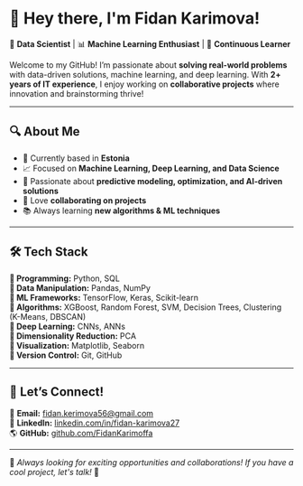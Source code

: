 # 👋 Hey there, I'm Fidan Karimova!  

🚀 **Data Scientist** | 📊 **Machine Learning Enthusiast** | 🧠 **Continuous Learner**  

Welcome to my GitHub! I’m passionate about **solving real-world problems** with data-driven solutions, machine learning, and deep learning. With **2+ years of IT experience**, I enjoy working on **collaborative projects** where innovation and brainstorming thrive!  

---

## 🔍 About Me  

- 📍 Currently based in **Estonia**  
- 📈 Focused on **Machine Learning, Deep Learning, and Data Science**  
- 🎯 Passionate about **predictive modeling, optimization, and AI-driven solutions**  
- 🤝 Love **collaborating on projects**  
- 📚 Always learning **new algorithms & ML techniques**  

---

## 🛠️ Tech Stack  

**📌 Programming:** Python, SQL  
**📌 Data Manipulation:** Pandas, NumPy  
**📌 ML Frameworks:** TensorFlow, Keras, Scikit-learn  
**📌 Algorithms:** XGBoost, Random Forest, SVM, Decision Trees, Clustering (K-Means, DBSCAN)  
**📌 Deep Learning:** CNNs, ANNs  
**📌 Dimensionality Reduction:** PCA  
**📌 Visualization:** Matplotlib, Seaborn  
**📌 Version Control:** Git, GitHub  

---


## 📢 Let’s Connect!  

📧 **Email:** [fidan.kerimova56@gmail.com](mailto:fidan.kerimova56@gmail.com)  
💼 **LinkedIn:** [linkedin.com/in/fidan-karimova27](https://www.linkedin.com/in/fidan-karimova27/)  
🌎 **GitHub:** [github.com/FidanKarimoffa](https://github.com/FidanKarimoffa)  

---

🎯 _Always looking for exciting opportunities and collaborations! If you have a cool project, let's talk!_ 🚀
